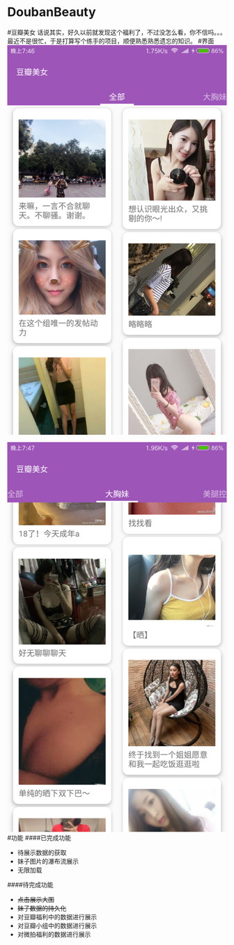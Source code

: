 # DoubanBeauty
#豆瓣美女
话说其实，好久以前就发现这个福利了，不过没怎么看，你不信吗。。。最近不是很忙，于是打算写个练手的项目，顺便熟悉熟悉遗忘的知识。
#界面
![screen_capture1.png](https://github.com/shutup/DoubanBeauty/blob/master/device-2016-08-12-194648.png "screen_capture1.png")

![screen_capture2.png](https://github.com/shutup/DoubanBeauty/blob/master/device-2016-08-12-194718.png "screen_capture2.png")
#功能
####已完成功能
* 待展示数据的获取
* 妹子图片的瀑布流展示
* 无限加载

####待完成功能
* ~~点击展示大图~~
* ~~妹子数据的持久化~~
* 对豆瓣福利中的数据进行展示
* 对豆瓣小组中的数据进行展示
* 对微拍福利的数据进行展示
